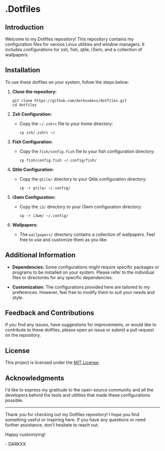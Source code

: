 # ____.Dotfiles____


## Introduction

Welcome to my Dotfiles repository! This repository contains my configuration files for various Linux utilities and window managers. It includes configurations for zsh, fish, qtile, i3wm, and a collection of wallpapers.



## Installation

To use these dotfiles on your system, follow the steps below:

1. **Clone the repository:**

   ```
   git clone https://github.com/darkxxdevs/dotfiles.git
   cd dotfiles
   ```

2. **Zsh Configuration:**

   - Copy the `~/.zshrc` file to your home directory:

     ```
     cp zsh/.zshrc ~/
     ```

3. **Fish Configuration:**

   - Copy the `fish/config.fish` file to your fish configuration directory:

     ```
     cp fish/config.fish ~/.config/fish/
     ```

4. **Qtile Configuration:**

   - Copy the `qtile/` directory to your Qtile configuration directory:

     ```
     cp -r qtile/ ~/.config/
     ```

5. **i3wm Configuration:**

   - Copy the `i3/` directory to your i3wm configuration directory:
   
     ```
     cp -r i3wm/ ~/.config/
     ```

6. **Wallpapers:**

   - The `wallpapers/` directory contains a collection of wallpapers. Feel free to use and customize them as you like.

## Additional Information

- **Dependencies:** Some configurations might require specific packages or programs to be installed on your system. Please refer to the individual files or directories for any specific dependencies.

- **Customization:** The configurations provided here are tailored to my preferences. However, feel free to modify them to suit your needs and style.

## Feedback and Contributions

If you find any issues, have suggestions for improvements, or would like to contribute to these dotfiles, please open an issue or submit a pull request on the repository.

## License

This project is licensed under the [MIT License](./LICENSE).

## Acknowledgments

I'd like to express my gratitude to the open-source community and all the developers behind the tools and utilities that made these configurations possible.

---

Thank you for checking out my Dotfiles repository! I hope you find something useful or inspiring here. If you have any questions or need further assistance, don't hesitate to reach out.

Happy customizing!

\- DARKXX
